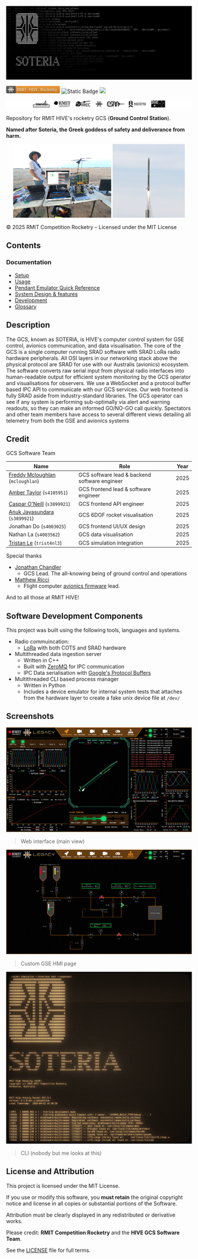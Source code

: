 <img height=200px src="docs/assets/graphical-banner.png">

<p>
    <img src="https://raw.githubusercontent.com/RMIT-Competition-Rocketry/.github/refs/heads/main/assets/hive_badge.svg" height="20rem">
    <img alt="Static Badge" src="https://img.shields.io/badge/status-Deployed_for_IREC-limegreen">
    <img src="https://github.com/RMIT-Competition-Rocketry/GCS/actions/workflows/build_and_test_cpp.yml/badge.svg" height="20rem">
    <!-- <img src="https://img.shields.io/github/v/release/RMIT-Competition-Rocketry/GCS?label=version" height="20rem"> -->
</p>

![banner](docs/assets/banner.png)

Repository for RMIT HIVE's rocketry GCS (**Ground Control Station**). 

**Named after Soteria, the Greek goddess of safety and deliverance from harm.**

<p align="center">
  <img src="docs/assets/serp2launchSetup.jpg" height="200px"/>
  <img src="docs/assets/serp2launch.jpg" height="200px">
</p>

© 2025 RMIT Competition Rocketry – Licensed under the MIT License

## Contents

### Documentation

- [Setup](docs/setup.md)
- [Usage](docs/usage.md)
- [Pendant Emulator Quick Reference](docs/pendant_emulator.md)
- [System Design & features](docs/system_design.md)
- [Development](docs/development.md)
- [Glossary](docs/glossary.md)

<!-- ### Notes

- [Brainstorming](notes/brainstorming.md)
- [Data](notes/data.md) -->


## Description

The GCS, known as SOTERIA, is HIVE's computer control system for GSE control, avionics communication, and data visualisation. The core of the GCS is a single computer running SRAD software with SRAD LoRa radio hardware peripherals. All OSI layers in our networking stack above the physical protocol are SRAD for use with our Australis (avionics) ecosystem. The software converts raw serial input from physical radio interfaces into human-readable output for efficient system monitoring by the GCS operator and visualisations for observers. We use a WebSocket and a protocol buffer based IPC API to communicate with our GCS services. Our web frontend is fully SRAD aside from industry-standard libraries. The GCS operator can see if any system is performing sub-optimally via alert and warning readouts, so they can make an informed GO/NO-GO call quickly. Spectators and other team members have access to several different views detailing all telemetry from both the GSE and avionics systems

## Credit

GCS Software Team

| Name | Role | Year |
| --- | --- | --- |
| [Freddy Mcloughlan](https://www.linkedin.com/in/freddy-mcloughlan/) (`mcloughlan`)  | GCS software lead & backend software engineer | 2025 |
| [Amber Taylor](https://www.linkedin.com/in/amber-taylor-20bb63264/) (`s4105951`)  | GCS frontend lead & software engineer | 2025 |
| [Caspar O'Neill](https://www.linkedin.com/in/caspar-oneill/) (`s3899921`)  | GCS frontend API engineer | 2025 |
| [Anuk Jayasundara](https://www.linkedin.com/in/anuk-jayasundara-ab440b1aa/) (`s3899921`)  | GCS 6DOF rocket visualisation | 2025 |
| Jonathan Do (`s4003025`)  | GCS frontend UI/UX design | 2025 |
| Nathan La (`s4003562`)  | GCS data visualisation | 2025 |
| [Tristan Le](https://www.linkedin.com/in/trist4nl3/) (`trist4nl3`) | GCS simulation integration | 2025 |

Special thanks

- [Jonathan Chandler](https://www.linkedin.com/in/jonathan-chandler-03474b1ba/)
    - GCS Lead. The all-knowing being of ground control and operations
- [Matthew Ricci](https://www.linkedin.com/in/matthewricci-embedded/)
    - Flight computer [avionics firmware](https://github.com/RMIT-Competition-Rocketry/Australis-Avionics-firmware) lead.

And to all those at RMIT HIVE!

## Software Development Components

This project was built using the following tools, languages and systems.

- Radio commuincation:
    - [LoRa](https://en.wikipedia.org/wiki/LoRa) with both COTS and SRAD hardware
- Multithreaded data ingestion server
    - Written in C++
    - Built with [ZeroMQ](https://zeromq.org/) for IPC communication
    - IPC Data serialisation with [Google's Protocol Buffers](https://protobuf.dev/)
- Multithreaded CLI based process manager
    - Written in Python
    - Includes a device emulator for internal system tests that attaches from the hardware layer to create a fake unix device file at `/dev/`

## Screenshots

![GUI interface](docs/assets/frontend-example.png)

> Web interface (main view)

![HMI page](docs/assets/hmi-example.png)

> Custom GSE HMI page

![CLI interface](docs/assets/cli.png)

> CLI (nobody but me looks at this)

## License and Attribution

This project is licensed under the MIT License.

If you use or modify this software, you **must retain** the original copyright
notice and license in all copies or substantial portions of the Software.

Attribution must be clearly displayed in any redistributed or derivative works.

Please credit: **RMIT Competition Rocketry** and the **HIVE GCS Software Team**.

See the [LICENSE](LICENSE) file for full terms.
